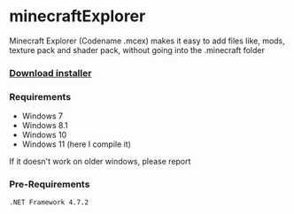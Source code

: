 # minecraftExplorer
Minecraft Explorer (Codename .mcex) makes it easy to add files like, mods, texture pack and shader pack, without going into the .minecraft folder

### [Download installer](https://raw.githubusercontent.com/grpzz/.mcex/master/mcexInstaller/bin/Release/mcexInstaller.exe)

### Requirements
 - Windows 7
 - Windows 8.1
 - Windows 10
 - Windows 11 (here I compile it)

If it doesn't work on older windows, please report

### Pre-Requirements
```
.NET Framework 4.7.2
```
